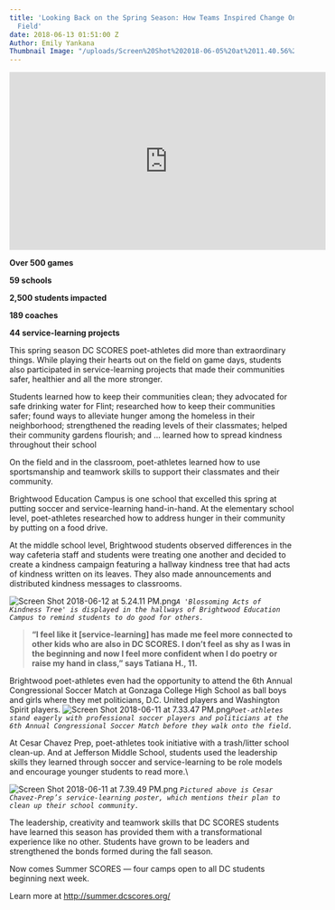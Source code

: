 ```yaml
---
title: 'Looking Back on the Spring Season: How Teams Inspired Change On & Off the
  Field'
date: 2018-06-13 01:51:00 Z
Author: Emily Yankana
Thumbnail Image: "/uploads/Screen%20Shot%202018-06-05%20at%2011.40.56%20AM.png"
---
```


<iframe width="560" height="315" src="https://www.youtube.com/embed/Z6Gt5t1fYzk" frameborder="0" allow="autoplay; encrypted-media" allowfullscreen></iframe>


**Over 500 games**

**59 schools**

**2,500 students impacted**

**189 coaches**

**44 service-learning projects**

This spring season DC SCORES poet-athletes did more than extraordinary things. While playing their hearts out on the field on game days, students also participated in service-learning projects that made their communities safer, healthier and all the more stronger.

Students learned how to keep their communities clean; they advocated for safe drinking water for Flint; researched how to keep their communities safer; found ways to alleviate hunger among the homeless in their neighborhood; strengthened the reading levels of their classmates; helped their community gardens flourish; and ... learned how to spread kindness throughout their school

On the field and in the classroom, poet-athletes learned how to use sportsmanship and teamwork skills to support their classmates and their community.

Brightwood Education Campus is one school that excelled this spring at putting soccer and service-learning hand-in-hand. At the elementary school level, poet-athletes researched how to address hunger in their community by putting on a food drive.

At the middle school level, Brightwood students observed differences in the way cafeteria staff and students were treating one another and decided to create a kindness campaign featuring a hallway kindness tree that had acts of kindness written on its leaves. They also made announcements and distributed kindness messages to classrooms.

![Screen Shot 2018-06-12 at 5.24.11 PM.png](/uploads/Screen%20Shot%202018-06-12%20at%205.24.11%20PM.png)*`A 'Blossoming Acts of Kindness Tree' is displayed in the hallways of Brightwood Education Campus to remind students to do good for others.`*

> **“I feel like it \[service-learning\] has made me feel more connected to other kids who are also in DC SCORES. I don’t feel as shy as I was in the beginning and now I feel more confident when I do poetry or raise my hand in class,” says Tatiana H., 11.**

Brightwood poet-athletes even had the opportunity to attend the 6th Annual Congressional Soccer Match at Gonzaga College High School as ball boys and girls where they met politicians, D.C. United players and Washington Spirit players.
![Screen Shot 2018-06-11 at 7.33.47 PM.png](/uploads/Screen%20Shot%202018-06-11%20at%207.33.47%20PM.png)*`Poet-athletes stand eagerly with professional soccer players and politicians at the 6th Annual Congressional Soccer Match before they walk onto the field.`*

At Cesar Chavez Prep, poet-athletes took initiative with a trash/litter school clean-up. And at Jefferson Middle School, students used the leadership skills they learned through soccer and service-learning to be role models and encourage younger students to read more.\\

![Screen Shot 2018-06-11 at 7.39.49 PM.png](/uploads/Screen%20Shot%202018-06-11%20at%207.39.49%20PM.png)
*`Pictured above is Cesar Chavez-Prep’s service-learning poster, which mentions their plan to clean up their school community.`*

The leadership, creativity and teamwork skills that DC SCORES students have learned this season has provided them with a transformational experience like no other. Students have grown to be leaders and strengthened the bonds formed during the fall season.

Now comes Summer SCORES — four camps open to all DC students beginning next week.

Learn more at http://summer.dcscores.org/